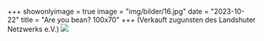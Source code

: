 +++
showonlyimage = true
image = "img/bilder/16.jpg"
date = "2023-10-22"
title = "Are you bean? 100x70"
+++
(Verkauft zugunsten des Landshuter Netzwerks e.V.)
![](img/bilder/16.jpg)